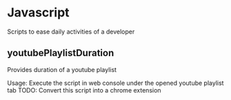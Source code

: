 # Javascript
Scripts to ease daily activities of a developer

## youtubePlaylistDuration
Provides duration of a youtube playlist

Usage: Execute the script in web console under the opened youtube playlist tab
TODO: Convert this script into a chrome extension
